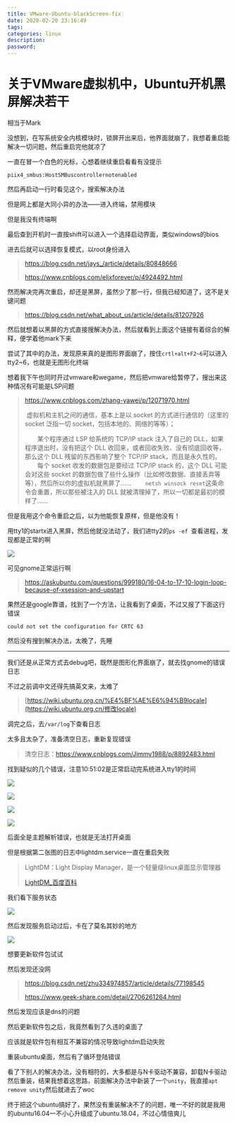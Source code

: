 ```yaml
---
title: VMware-Ubuntu-blackScreen-fix
date: 2020-02-20 23:16:49
tags:
categories: linux
description:
password:
---
```












# 关于VMware虚拟机中，Ubuntu开机黑屏解决若干



相当于Mark

没想到，在写系统安全内核模块时，锁屏开出来后，他界面就崩了，我想着重启能解决一切问题，然后重启完他就凉了

一直在冒一个白色的光标，心想着继续重启看看有没提示

```
piix4_smbus:HostSMBuscontrollernotenabled
```

然后再启动一行时看见这个，搜索解决办法

但是网上都是大同小异的办法——进入终端，禁用模块

但是我没有终端啊

最后查到开机时一直按shift可以进入一个选择启动界面，类似windows的bios

进去后就可以选择恢复模式，以root身份进入

> https://blog.csdn.net/jays_/article/details/80848666
>
> https://www.cnblogs.com/elixforever/p/4924492.html

然而解决完再次重启，却还是黑屏，虽然少了那一行，但我已经知道了，这不是关键问题

> https://blog.csdn.net/what_about_us/article/details/81207926

然后就想着以黑屏的方式直接搜解决办法，然后就看到上面这个链接有着综合的解释，便学着他mark下来

尝试了其中的办法，发现原来真的是图形界面崩了，按住`crtl+alt+F2~6`可以进入tty2~6，也就是无图形化终端

想着我下午也同时开过vmware和wegame，然后把vmware给暂停了，搜出来这种情况有可能是LSP问题

> https://www.cnblogs.com/zhang-yawei/p/12071970.html
>
> ​		虚拟机和主机之间的通信，基本上是以 socket 的方式进行通信的（这里的 socket 泛指一切 socket，包括本地的、网络的等等）；
>
> 　　某个程序通过 LSP 给系统的 TCP/IP stack 注入了自己的 DLL，如果程序退出时，没有把这个 DLL 收回来，或者回收失败、没有彻底回收等，那么这个 DLL 残留的东西影响了整个 TCP/IP stack，而且是永久性的。
> 　　每个 socket 收发的数据包是要经过 TCP/IP stack 的，这个 DLL 可能会对这些 socket 的数据包做了些什么操作（比如修改数据、直接丢弃等等），然后所以你的虚拟机就黑屏了……
> 　　`netsh winsock reset`这条命令会重置，所以那些被注入的 DLL 就被清理掉了，所以一切都是最初的模样了……



但是我用这个命令重启之后，以为他能恢复原样，但是他没有！

用tty1的startx进入黑屏，然后他就没法动了，我们进tty2的`ps -ef `查看进程，发现都是正常的啊

![](VMware-Ubuntu-blackScreen-fix/1.png)

可见gnome正常运行啊



> https://askubuntu.com/questions/999180/16-04-to-17-10-login-loop-because-of-xsession-and-upstart

果然还是google靠谱，找到了一个方法，让我看到了桌面，不过又报了下面这行错误

```
could not set the configuration for CRTC 63
```

然后没有搜到解决办法，太晚了，先睡



------



我们还是从正常方式去debug吧，既然是图形化界面崩了，就去找gnome的错误日志

不过之前调中文还得先搞英文来，太难了

> [https://wiki.ubuntu.org.cn/%E4%BF%AE%E6%94%B9locale](https://wiki.ubuntu.org.cn/修改locale)

调完之后，去`/var/log`下查看日志

太多且太杂了，准备清空日志，重新复现错误

> 清空日志：https://www.cnblogs.com/Jimmy1988/p/8892483.html

找到疑似的几个错误，注意10:51:02是正常启动完系统进入tty1的时间

![](VMware-Ubuntu-blackScreen-fix/2.png)

![](VMware-Ubuntu-blackScreen-fix/3.png)

![](VMware-Ubuntu-blackScreen-fix/4.png)

![](VMware-Ubuntu-blackScreen-fix/5.png)

后面全是主题解析错误，也就是无法打开桌面

但是根据第二张图的日志中lightdm.service一直在重启失败

> LightDM：Light Display Manager，是一个轻量级linux桌面显示管理器
>
> [LightDM_百度百科](https://baike.baidu.com/item/LightDM/9557430?fr=aladdin)

我们看下服务状态

![](VMware-Ubuntu-blackScreen-fix/6.png)

然后发现服务启动过后，卡在了莫名其妙的地方

![](VMware-Ubuntu-blackScreen-fix/7.png)



想要更新软件包试试

然后发现还没网

> https://blog.csdn.net/zhu334974857/article/details/77198545
>
> https://www.geek-share.com/detail/2706261264.html

然后发现应该是dns的问题

然后更新软件包之后，我竟然看到了久违的桌面了

应该就是软件包有相互不兼容的情况导致lightdm启动失败

重装ubuntu桌面，然后有了循环登陆错误

看了下别人的解决办法，没有相符的，大多都是与N卡驱动不兼容，卸载N卡驱动然后重装，结果我想着这思路，前面解决办法中新装了一个`unity`，我直接`apt remove unity`然后就进去了woc

终于把这个ubuntu搞好了，果然没有重装解决不了的问题，唯一不好的就是我用的ubuntu16.04一不小心升级成了ubuntu.18.04，不过心情倍爽儿

